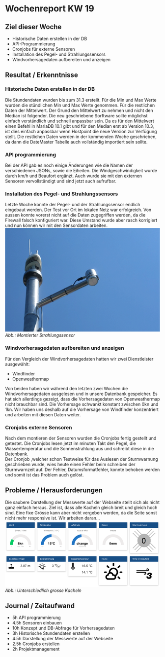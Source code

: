 # Wochenreport KW 19

## Ziel dieser Woche
* Historische Daten erstellen in der DB
* API-Programmierung
* Cronjobs für externe Sensoren
* Installation des Pegel- und Strahlungssensors
* Windvorhersagedaten aufbereiten und anzeigen

## Resultat / Erkenntnisse
### Historische Daten erstellen in der DB
Die Stundendaten wurden bis zum 31.3 erstellt. Für die Min und Max Werte wurden die stündlichen Min und Max Werte genommen. Für die restlichen Daten der Mittelwert. Der Grund den Mittelwert zu nehmen und nicht den Median ist folgender. Die neu geschriebene Sorftware sollte möglichst einfach verständlich und schnell anpassbar sein. Da es für den Mittelwert einen Befehl in MariaDB 10.1 gibt und für den Median erst ab Version 10.3, ist dies einfach anpassbar wenn Hostpoint die neue Version zur Verfügung stellt. Die restlichen Daten werden in der kommenden Woche geschrieben, da dann die DateMaster Tabelle auch vollständig importiert sein sollte.

### API programmierung
Bei der API gab es noch einige Änderungen wie die Namen der verschiedenen JSONs, sowie die Eiheiten. Die Windgeschwindigkeit wurde durch km/h und Beaufort ergänzt. Auch wurde sie mit den externen Sensoren vervollständigt und sind jetzt auch aufrufbar.

### Installation des Pegel- und Strahlungssensors
Letzte Woche konnte der Pegel- und der Strahlungssensor endlich eingebaut werden. Der Test vor Ort im lokalen Netz war erfolgreich. Von aussen konnte vorerst nicht auf die Daten zugegriffen werden, da die Firewall falsch konfiguriert war. Diese Umstand wurde aber rasch korrigiert und nun können wir mit den Sensordaten arbeiten.
![Screenshot](/img/str_sensor.png)
*Abb.: Montierter Strahlungssensor*

### Windvorhersagedaten aufbereiten und anzeigen
Für den Vergleich der Windvorhersagedaten hatten wir zwei Dienstleister ausgewählt:

* Windfinder
* Openweathermap

Von beiden haben wir während den letzten zwei Wochen die Windvorhersagedaten ausgelesen und in unsere Datenbank gespeicher. Es hat sich allerdings gezeigt, dass die Vorhersagedaten von Openweathermap nicht brauchbar sind. Die Vorhersage schwankt konstant zwischen 0kn und 1kn. Wir haben uns deshalb auf die Vorhersage von Windfinder konzentriert und arbeiten mit diesen Daten weiter.

### Cronjobs externe Sensoren
Nach dem montieren der Sensoren wurden die Cronjobs fertig gestellt und getestet. Die Cronjobs lesen jetzt im minuten Takt den Pegel, die Wassertemperatur und die Sonnenstrahlung aus und schreibt diese in die Datenbank.  
Der Cronjob ,welcher schon Testweise für das Auslesen der Sturmwarnung geschrieben wurde, wies heute einen Fehler beim schreiben der Sturmwarnzeit auf. Der Fehler, Datumsformatfehler, konnte behoben werden und somit ist das Problem auch gelöst.

## Probleme / Herausforderungen
Die saubere Darstellung der Messwerte auf der Webseite stellt sich als nicht ganz einfach heraus. Ziel ist, dass alle Kacheln gleich breit und gleich hoch sind. Eine fixe Grösse kann aber nicht vergeben werden, da die Seite sonst nicht mehr responsive ist. Wir arbeiten daran...
![Screenshot](/img/kacheln.png)
*Abb.: Unterschiedlich grosse Kacheln*

## Journal / Zeitaufwand
* 5h API programmierung  
* 4.5h Sensoren einbauen  
* 10h Konzept und DB-Abfrage für Vorhersagedaten  
* 3h Historische Stundendaten erstellen  
* 4.5h Darstellung der Messwerte auf der Webseite  
* 2.5h Cronjobs erstellen  
* 2h Projektmanagement  
